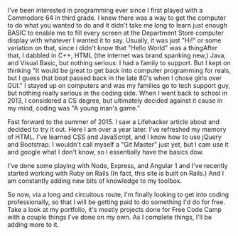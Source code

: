 I've been interested in programming ever since I first played with a Commodore 64 in third grade. I knew there was a way to get the computer to do what you wanted to do and it didn't take me long to learn just enough BASIC to enable me to fill every screen at the Department Store computer display with whatever I wanted it to say. Usually, it was just "Hi!" or some variation on that, since i didn't know that "Hello World" was a thingAfter that, I dabbled in C++, HTML (the internet was brand spanking new,) Java, and Visual Basic, but nothing serious: I had a family to support. But I kept on thinking "It would be great to get back into computer programming for reals, but I guess that boat passed back in the late 80's when I chose girls over GUI." I stayed up on computers and was my families go to tech support guy, but nothing really serious in the coding side. When I went back to school in 2013, I considered a CS degree, but ultimately decided against it cause in my mind, coding was "A young man's game."
    
Fast forward to the summer of 2015. I saw a Lifehacker article about and decided to try it out. Here I am over a year later. I've refreshed my memory of HTML. I've learned CSS and JavaScript, and I know how to use jQuery and Bootstrap. I wouldn't call myself a "Git Master" just yet, but I cam use it and google what I don't know, so I essentially have the basics dow.
    
I've done some playing with Node, Express, and Angular 1 and I've recently started working with Ruby on Rails (In fact, this site is built on Rails.) And I am constantly adding new bits of knowledge to my toolbox.
   
So now, via a long and circuitous route, I'm finally looking to get into coding professionally, so that I will be getting paid to do something I'd do for free. Take a look at my portfolio, it's mostly projects done for Free Code Camp with a couple things I've done on my own. As I complete things, I'll be adding more to it.

